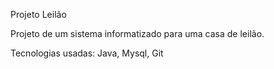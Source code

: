 Projeto Leilão

Projeto de um sistema informatizado para uma casa de leilão.

Tecnologias usadas: Java, Mysql, Git
